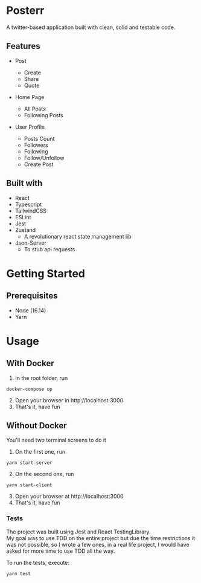 # Posterr 

A twitter-based application built with clean, solid and testable code.

## Features
* Post
  *   Create
  *   Share
  *   Quote
  
* Home Page
  *   All Posts
  *   Following Posts

* User Profile
  *  Posts Count
  *  Followers
  *  Following
  *  Follow/Unfollow
  *  Create Post

## Built with
* React 
* Typescript
* TailwindCSS
* ESLint
* Jest
* Zustand
  * A revolutionary react state management lib
* Json-Server
  * To stub api requests

# Getting Started
## Prerequisites
* Node (16.14)
* Yarn

# Usage
## With Docker
1. In the root folder, run
  ```
  docker-compose up
  ```
2. Open your browser in http://localhost:3000
3. That's it, have fun

## Without Docker
You'll need two terminal screens to do it

1. On the first one, run
  ```
  yarn start-server
  ```
2. On the second one, run
  ```
  yarn start-client
  ```
3. Open your browser at http://localhost:3000
4. That's it, have fun


### Tests
The project was built using Jest and React TestingLibrary.  
My goal was to use TDD on the entire project but due the time restrictions it was not possible, so I wrote a few ones, in a real life project, I would have asked for more time to use TDD all the way.

To run the tests, execute:
  ```
  yarn test
  ```
